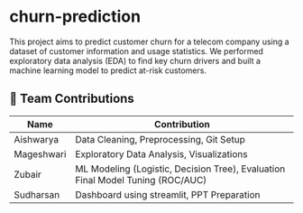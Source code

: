 # churn-prediction
This project aims to predict customer churn for a telecom company using a dataset of customer information and usage statistics. We performed exploratory data analysis (EDA) to find key churn drivers and built a machine learning model to predict at-risk customers.

## 👥 Team Contributions
| Name        | Contribution                               |
|-------------|--------------------------------------------|
| Aishwarya   | Data Cleaning, Preprocessing, Git Setup    |
| Mageshwari  | Exploratory Data Analysis, Visualizations  |
| Zubair      | ML Modeling (Logistic, Decision Tree), Evaluation Final Model Tuning (ROC/AUC)|
| Sudharsan   | Dashboard using streamlit, PPT Preparation  |
